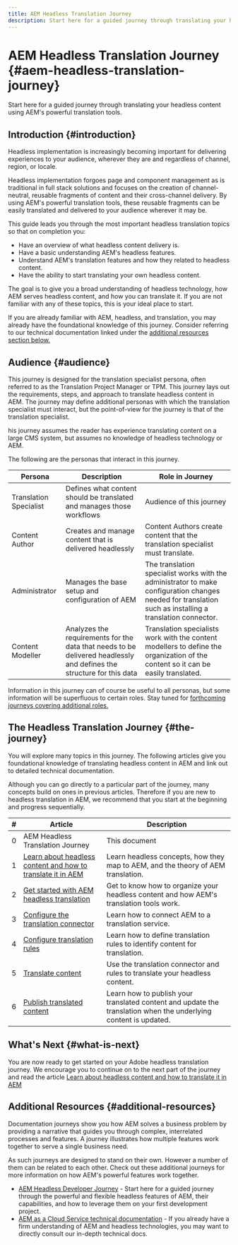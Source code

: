 ```yaml
---
title: AEM Headless Translation Journey
description: Start here for a guided journey through translating your headless content using AEM's powerful translation tools.
---
```

# AEM Headless Translation Journey {#aem-headless-translation-journey}

Start here for a guided journey through translating your headless content using AEM's powerful translation tools.

## Introduction {#introduction}

Headless implementation is increasingly becoming important for delivering experiences to your audience, wherever they are and regardless of channel, region, or locale.

Headless implementation forgoes page and component management as is traditional in full stack solutions and focuses on the creation of channel-neutral, reusable fragments of content and their cross-channel delivery. By using AEM's powerful translation tools, these reusable fragments can be easily translated and delivered to your audience wherever it may be.

This guide leads you through the most important headless translation topics so that on completion you:

* Have an overview of what headless content delivery is.
* Have a basic understanding AEM's headless features.
* Understand AEM's translation features and how they related to headless content.
* Have the ability to start translating your own headless content.

The goal is to give you a broad understanding of headless technology, how AEM serves headless content, and how you can translate it. If you are not familiar with any of these topics, this is your ideal place to start.

If you are already familiar with AEM, headless, and translation, you may already have the foundational knowledge of this journey. Consider referring to our technical documentation linked under the [additional resources section below.](#additional-resources)

## Audience {#audience}

This journey is designed for the translation specialist persona, often referred to as the Translation Project Manager or TPM. This journey lays out the requirements, steps, and approach to translate headless content in AEM. The journey may define additional personas with which the translation specialist must interact, but the point-of-view for the journey is that of the translation specialist.

his journey assumes the reader has experience translating content on a large CMS system, but assumes no knowledge of headless technology or AEM.

The following are the personas that interact in this journey.

|Persona|Description|Role in Journey|
|---|---|---|
|Translation Specialist|Defines what content should be translated and manages those workflows|Audience of this journey|
|Content Author|Creates and manage content that is delivered headlessly|Content Authors create content that the translation specialist must translate.|
|Administrator|Manages the base setup and configuration of AEM|The translation specialist works with the administrator to make configuration changes needed for translation such as installing a translation connector.|
|Content Modeller|Analyzes the requirements for the data that needs to be delivered headlessly and defines the structure for this data|Translation specialists work with the content modellers to define the organization of the content so it can be easily translated.|

Information in this journey can of course be useful to all personas, but some information will be superfluous to certain roles. Stay tuned for [forthcoming journeys covering additional roles.](/help/journey-documentation/home.md#journeys)

## The Headless Translation Journey {#the-journey}

You will explore many topics in this journey. The following articles give you foundational knowledge of translating headless content in AEM and link out to detailed technical documentation.

Although you can go directly to a particular part of the journey, many concepts build on ones in previous articles. Therefore if you are new to headless translation in AEM, we recommend that you start at the beginning and progress sequentially.

|#|Article|Description|
|---|---|---|
|0|AEM Headless Translation Journey|This document|
|1|[Learn about headless content and how to translate it in AEM](learn-about.md)|Learn headless concepts, how they map to AEM, and the theory of AEM translation.|
|2|[Get started with AEM headless translation](getting-started.md)|Get to know how to organize your headless content and how AEM's translation tools work.|
|3|[Configure the translation connector](configure-connector.md)|Learn how to connect AEM to a translation service.|
|4|[Configure translation rules](translation-rules.md)|Learn how to define translation rules to identify content for translation.|
|5|[Translate content](translate-content.md)|Use the translation connector and rules to translate your headless content.|
|6|[Publish translated content](publish-content.md)|Learn how to publish your translated content and update the translation when the underlying content is updated.|

## What's Next {#what-is-next}

You are now ready to get started on your Adobe headless translation journey. We encourage you to continue on to the next part of the journey and read the article [Learn about headless content and how to translate it in AEM](learn-about.md)

## Additional Resources {#additional-resources}

Documentation journeys show you how AEM solves a business problem by providing a narrative that guides you through complex, interrelated processes and features. A journey illustrates how multiple features work together to serve a single business need.

As such journeys are designed to stand on their own. However a number of them can be related to each other. Check out these additional journeys for more information on how AEM's powerful features work together.

* [AEM Headless Developer Journey](/help/journey-headless/developer/overview.md) - Start here for a guided journey through the powerful and flexible headless features of AEM, their capabilities, and how to leverage them on your first development project.
* [AEM as a Cloud Service technical documentation](https://experienceleague.adobe.com/docs/experience-manager-cloud-service.html) - If you already have a firm understanding of AEM and headless technologies, you may want to directly consult our in-depth technical docs.
